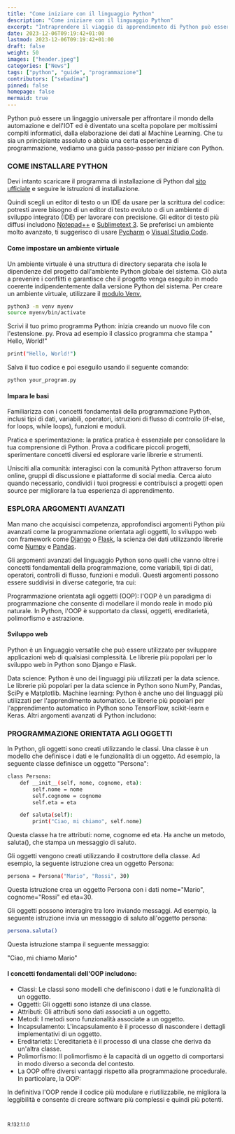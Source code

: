 ```yaml
---
title: "Come iniziare con il linguaggio Python"
description: "Come iniziare con il linguaggio Python"
excerpt: "Intraprendere il viaggio di apprendimento di Python può essere un’esperienza emozionante e gratificante. Con la sua versatilità, semplicità e vasta comunità, Python è diventato una scelta popolare per varie attività..."
date: 2023-12-06T09:19:42+01:00
lastmod: 2023-12-06T09:19:42+01:00
draft: false
weight: 50
images: ["header.jpeg"]
categories: ["News"]
tags: ["python", "guide", "programmazione"]
contributors: ["sebadima"]
pinned: false
homepage: false
mermaid: true
---
```




Python può essere un lingaggio universale per affrontare il mondo della automazione e dell'IOT ed è diventato una scelta popolare per moltissimi compiti informatici, dalla elaborazione dei dati al Machine Learning. Che tu sia un principiante assoluto o abbia una certa esperienza di programmazione, vediamo una guida passo-passo per iniziare con Python.


### COME INSTALLARE PYTHON

Devi intanto scaricare il programma di installazione di Python dal <a href="https://www.python.org/downloads" target="_blank" rel="noopener">sito ufficiale</a> e seguire le istruzioni di installazione.

Quindi scegli un editor di testo o un IDE da usare per la scrittura del codice: potresti avere bisogno di un editor di testo evoluto o di un ambiente di sviluppo integrato (IDE) per lavorare con precisione. Gli editor di testo più diffusi includono <a href="https://notepad-plus-plus.org/downloads/v8.5.2/" target="_blank" rel="noopener">Notepad++</a> e <a href="https://www.sublimetext.com/3" target="_blank" rel="noopener">Sublimetext 3</a>. Se preferisci un ambiente molto avanzato, ti suggerisco di usare <a href="https://www.jetbrains.com/pycharm/download/" target="_blank" rel="noopener">Pycharm</a> o <a href="https://code.visualstudio.com/download" target="_blank" rel="noopener">Visual Studio Code</a>.

#### Come impostare un ambiente virtuale
Un ambiente virtuale è una struttura di directory separata che isola le dipendenze del progetto dall'ambiente Python globale del sistema. Ciò aiuta a prevenire i conflitti e garantisce che il progetto venga eseguito in modo coerente indipendentemente dalla versione Python del sistema. Per creare un ambiente virtuale, utilizzare il <a href="https://www.robotdazero.it/blog/come-creare-un-ambiente-di-sviluppo-con-python-venv/" target="_blank" rel="noopener">modulo Venv.</a>


```bash
python3 -m venv myenv
source myenv/bin/activate
```
Scrivi il tuo primo programma Python: inizia creando un nuovo file con l'estensione. py. Prova ad esempio il classico programma che stampa " Hello, World!"

```bash
print("Hello, World!")
```

Salva il tuo codice e poi eseguilo usando il seguente comando:

```bash
python your_program.py
```

#### Impara le basi 
Familiarizza con i concetti fondamentali della programmazione Python, inclusi tipi di dati, variabili, operatori, istruzioni di flusso di controllo (if-else, for loops, while loops), funzioni e moduli.

Pratica e sperimentazione: la pratica pratica è essenziale per consolidare la tua comprensione di Python. Prova a codificare piccoli progetti, sperimentare concetti diversi ed esplorare varie librerie e strumenti.

Unisciti alla comunità: interagisci con la comunità Python attraverso forum online, gruppi di discussione e piattaforme di social media. Cerca aiuto quando necessario, condividi i tuoi progressi e contribuisci a progetti open source per migliorare la tua esperienza di apprendimento.

### ESPLORA ARGOMENTI AVANZATI

Man mano che acquisisci competenza, approfondisci argomenti Python più avanzati come la programmazione orientata agli oggetti, lo sviluppo web con framework come <a href="https://www.djangoproject.com/" target="_blank" rel="noopener">Django</a> o <a href="https://flask.palletsprojects.com/en/3.0.x/installation/" target="_blank" rel="noopener">Flask</a>, la scienza dei dati utilizzando librerie come <a href="https://numpy.org/install/" target="_blank" rel="noopener">Numpy</a> e <a href="https://pandas.pydata.org/docs/getting_started/install.html" target="_blank" rel="noopener">Pandas</a>.

Gli argomenti avanzati del linguaggio Python sono quelli che vanno oltre i concetti fondamentali della programmazione, come variabili, tipi di dati, operatori, controlli di flusso, funzioni e moduli. Questi argomenti possono essere suddivisi in diverse categorie, tra cui:

Programmazione orientata agli oggetti (OOP): l'OOP è un paradigma di programmazione che consente di modellare il mondo reale in modo più naturale. In Python, l'OOP è supportato da classi, oggetti, ereditarietà, polimorfismo e astrazione.

#### Sviluppo web 
Python è un linguaggio versatile che può essere utilizzato per sviluppare applicazioni web di qualsiasi complessità. Le librerie più popolari per lo sviluppo web in Python sono Django e Flask.

Data science: Python è uno dei linguaggi più utilizzati per la data science. Le librerie più popolari per la data science in Python sono NumPy, Pandas, SciPy e Matplotlib.
Machine learning: Python è anche uno dei linguaggi più utilizzati per l'apprendimento automatico. Le librerie più popolari per l'apprendimento automatico in Python sono TensorFlow, scikit-learn e Keras.
Altri argomenti avanzati di Python includono:


### PROGRAMMAZIONE ORIENTATA AGLI OGGETTI



In Python, gli oggetti sono creati utilizzando le classi. Una classe è un modello che definisce i dati e le funzionalità di un oggetto. Ad esempio, la seguente classe definisce un oggetto "Persona":

```bash
class Persona:
    def __init__(self, nome, cognome, eta):
        self.nome = nome
        self.cognome = cognome
        self.eta = eta

    def saluta(self):
        print("Ciao, mi chiamo", self.nome)
```

Questa classe ha tre attributi: nome, cognome ed eta. Ha anche un metodo, saluta(), che stampa un messaggio di saluto.

Gli oggetti vengono creati utilizzando il costruttore della classe. Ad esempio, la seguente istruzione crea un oggetto Persona:

```bash
persona = Persona("Mario", "Rossi", 30)
```

Questa istruzione crea un oggetto Persona con i dati nome="Mario", cognome="Rossi" ed eta=30.

Gli oggetti possono interagire tra loro inviando messaggi. Ad esempio, la seguente istruzione invia un messaggio di saluto all'oggetto persona:

```bash
persona.saluta()
```
Questa istruzione stampa il seguente messaggio:

<div class="alert alert-doks d-flexflex-shrink-1" role="alert"> "Ciao, mi chiamo Mario" </div>


#### I concetti fondamentali dell'OOP includono:

- Classi: Le classi sono modelli che definiscono i dati e le funzionalità di un oggetto.
- Oggetti: Gli oggetti sono istanze di una classe.
- Attributi: Gli attributi sono dati associati a un oggetto.
- Metodi: I metodi sono funzionalità associate a un oggetto.
- Incapsulamento: L'incapsulamento è il processo di nascondere i dettagli implementativi di un oggetto.
- Ereditarietà: L'ereditarietà è il processo di una classe che deriva da un'altra classe.
- Polimorfismo: Il polimorfismo è la capacità di un oggetto di comportarsi in modo diverso a seconda del contesto.
- La OOP offre diversi vantaggi rispetto alla programmazione procedurale. In particolare, la OOP:

In definitiva l'OOP rende il codice più modulare e riutilizzabile, ne migliora la leggibilità e consente di creare software più complessi e quindi più potenti.


<br>
<p style="font-size: 0.8em;">R.132.1.1.0</p>
